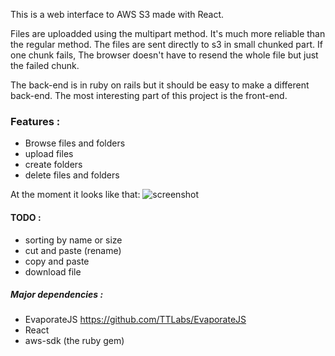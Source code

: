 This is a web interface to AWS S3 made with React.

Files are uploadded using the multipart method. It's much more reliable than the regular method.
The files are sent directly to s3 in small chunked part.
If one chunk fails, The browser doesn't have to resend the whole file but just the failed chunk.

The back-end is in ruby on rails but it should be easy to make a different back-end.
The most interesting part of this project is the front-end.

### Features :
* Browse files and folders
* upload files
* create folders
* delete files and folders


At the moment it looks like that: 
![screenshot](https://raw.githubusercontent.com/Kalagan/react-s3-chunk-upload/master/pic.png)


#### TODO :
* sorting by name or size
* cut and paste (rename)
* copy and paste
* download file


##### Major dependencies :
* EvaporateJS <https://github.com/TTLabs/EvaporateJS>
* React
* aws-sdk (the ruby gem)